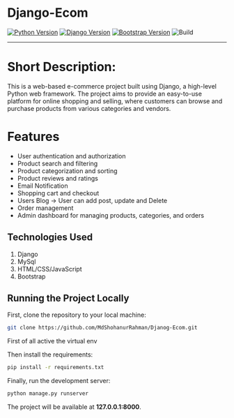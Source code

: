 # Django-Ecom



[![Python Version](https://img.shields.io/badge/python-3.7-brightgreen.svg)](https://python.org)
[![Django Version](https://img.shields.io/badge/django-2.2-brightgreen.svg)](https://djangoproject.com)
[![Bootstrap Version](https://img.shields.io/badge/bootstrap-4.1-blue)](https://getbootstrap.com/)
![Build](https://img.shields.io/badge/build-passing-success)


---

# Short Description:
This is a web-based e-commerce project built using Django, a high-level Python web framework. The project aims to provide an easy-to-use platform for online shopping and selling, where customers can browse and purchase products from various categories and vendors.


# Features

*  User authentication and authorization
*  Product search and filtering
*  Product categorization and sorting
*  Product reviews and ratings
*  Email Notification
*  Shopping cart and checkout
*  Users Blog -> User can add post, update and Delete  
*  Order management
*  Admin dashboard for managing products, categories, and orders

## Technologies Used
 1. Django
 2. MySql
 3. HTML/CSS/JavaScript
 4. Bootstrap
 

## Running the Project Locally

First, clone the repository to your local machine:

```bash
git clone https://github.com/MdShohanurRahman/Djanog-Ecom.git
```
First of all active the virtual env

Then install the requirements:

```bash
pip install -r requirements.txt
```


Finally, run the development server:

```bash
python manage.py runserver
```

The project will be available at **127.0.0.1:8000**.
